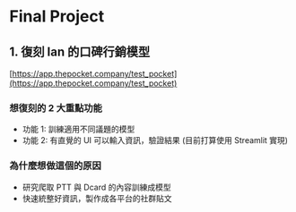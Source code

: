 # Final Project

## 1. 復刻 Ian 的口碑行銷模型

[https://app.thepocket.company/test_pocket](https://app.thepocket.company/test_pocket)

### 想復刻的 2 大重點功能

- 功能 1: 訓練適用不同議題的模型
- 功能 2: 有直覺的 UI 可以輸入資訊，驗證結果 (目前打算使用 Streamlit 實現)

### 為什麼想做這個的原因

- 研究爬取 PTT 與 Dcard 的內容訓練成模型
- 快速統整好資訊，製作成各平台的社群貼文

